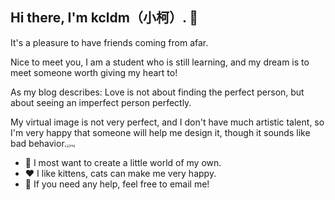 ## Hi there, I'm kcldm（小柯）. 👋
It's a pleasure to have friends coming from afar.

Nice to meet you, I am a student who is still learning, and my dream is to meet someone worth giving my heart to!

As my blog describes: Love is not about finding the perfect person, but about seeing an imperfect person perfectly.

My virtual image is not very perfect, and I don't have much artistic talent, so I'm very happy that someone will help me design it, though it sounds like bad behavior.<img src="https://github.com/user-attachments/assets/983c5f5e-aa79-40b6-aa03-9a4edc59b548" alt="img" style="zoom: 33%;" />

- 🤔 I most want to create a little world of my own.
- ❤️ I like kittens, cats can make me very happy.
- 💬 If you need any help, feel free to email me!
